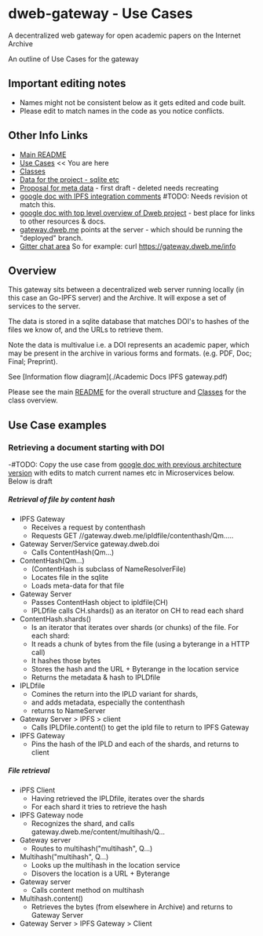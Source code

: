 # dweb-gateway - Use Cases
A decentralized web gateway for open academic papers on the Internet Archive

An outline of Use Cases for the gateway

## Important editing notes
* Names might not be consistent below as it gets edited and code built.
* Please edit to match names in the code as you notice conflicts.

## Other Info Links

* [Main README](./README.md)
* [Use Cases](./Usecases.md) << You are here
* [Classes](./Classes.md)
* [Data for the project - sqlite etc](https://archive.org/download/ia_papers_manifest_20170919)
* [Proposal for meta data](./MetaData.md) - first draft - deleted needs recreating
* [google doc with IPFS integration comments](https://docs.google.com/document/d/1kqETK1kmvbdgApCMQEfmajBdHzqiNTB-TSbJDePj0hM/edit#heading=h.roqqzmshx7ww) #TODO: Needs revision ot match this.
* [google doc with top level overview of Dweb project](https://docs.google.com/document/d/1-lI352gV_ma5ObAO02XwwyQHhqbC8GnAaysuxgR2dQo/edit) - best place for links to other resources & docs.
* [gateway.dweb.me](https://gateway.dweb.me) points at the server - which should be running the "deployed" branch. 
* [Gitter chat area](https://gitter.im/ArchiveExperiments/Lobby)
So for example: curl https://gateway.dweb.me/info

## Overview

This gateway sits between a decentralized web server running locally 
(in this case an Go-IPFS server) and the Archive. 
It will expose a set of services to the server. 

The data is stored in a sqlite database that matches DOI's to hashes of the files we know of, 
and the URLs to retrieve them. 

Note the data is multivalue i.e. a DOI represents an academic paper, which may be present in the archive in 
various forms and formats. (e.g. PDF, Doc; Final; Preprint). 

See [Information flow diagram](./Academic Docs IPFS gateway.pdf)

Please see the main [README](./README.md) for the overall structure and [Classes](./Classes.md) for the class overview.

## Use Case examples

### Retrieving a document starting with DOI


-#TODO: Copy the use case from [google doc with previous architecture version](https://docs.google.com/document/d/1FO6Tdjz7A1yi4ABcd8vDz4vofRDUOrKapi3sESavIcc/edit#)
with edits to match current names etc in Microservices below. Below is draft

##### Retrieval of file by content hash
* IPFS Gateway
    * Receives a request by contenthash
    * Requests GET //gateway.dweb.me/ipldfile/contenthash/Qm.....
* Gateway Server/Service gateway.dweb.doi
    * Calls ContentHash(Qm...)
* ContentHash(Qm...)  
    * (ContentHash is subclass of NameResolverFile)
    * Locates file in the sqlite 
    * Loads meta-data for that file
* Gateway Server
    * Passes ContentHash object to ipldfile(CH)
    * IPLDfile calls CH.shards() as an iterator on CH to read each shard
* ContentHash.shards()
    * Is an iterator that iterates over shards (or chunks) of the file. For each shard:
    * It reads a chunk of bytes from the file (using a byterange in a HTTP call)
    * It hashes those bytes
    * Stores the hash and the URL + Byterange in the location service
    * Returns the metadata & hash to IPLDfile
* IPLDfile 
    * Comines the return into the IPLD variant for shards, 
    * and adds metadata, especially the contenthash 
    * returns to NameServer
* Gateway Server > IPFS > client
    * Calls IPLDfile.content() to get the ipld file to return to IPFS Gateway
* IPFS Gateway
    * Pins the hash of the IPLD and each of the shards, and returns to client

##### File retrieval
* iPFS Client
    * Having retrieved the IPLDfile, iterates over the shards
    * For each shard it tries to retrieve the hash
* IPFS Gateway node
    * Recognizes the shard, and calls gateway.dweb.me/content/multihash/Q...
* Gateway server
    * Routes to multihash("multihash", Q...)
* Multihash("multihash", Q...)
    * Looks up the multihash in the location service
    * Disovers the location is a URL + Byterange
* Gateway server 
    * Calls content method on multihash
* Multihash.content()
    * Retrieves the bytes (from elsewhere in Archive) and returns to Gateway Server
* Gateway Server > IPFS Gateway > Client
